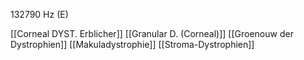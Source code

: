 132790 Hz (E)

[[Corneal DYST. Erblicher]]
[[Granular D. (Corneal)]]
[[Groenouw der Dystrophien]]
[[Makuladystrophie]]
[[Stroma-Dystrophien]]